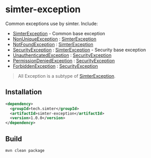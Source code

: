 # simter-exception

Common exceptions use by simter. Include:

- [SimterException] - Common base exception
- [NonUniqueException] : [SimterException]
- [NotFoundException] : [SimterException]
- [SecurityException] : [SimterException] - Security base exception
- [UnauthenticatedException] : [SecurityException]
- [PermissionDeniedException] : [SecurityException]
- [ForbiddenException] : [SecurityException]

> All Exception is a subtype of [SimterException].

## Installation

```xml
<dependency>
  <groupId>tech.simter</groupId>
  <artifactId>simter-exception</artifactId>
  <version>1.0.0</version>
</dependency>
```

## Build

```bash
mvn clean package
```


[SimterException]: https://github.com/simter/simter-exception/blob/master/src/main/java/tech/simter/exception/SimterException.java
[NonUniqueException]: https://github.com/simter/simter-exception/blob/master/src/main/java/tech/simter/exception/NonUniqueException.java
[NotFoundException]: https://github.com/simter/simter-exception/blob/master/src/main/java/tech/simter/exception/NotFoundException.java
[SecurityException]: https://github.com/simter/simter-exception/blob/master/src/main/java/tech/simter/exception/SecurityException.java
[UnauthenticatedException]: https://github.com/simter/simter-exception/blob/master/src/main/java/tech/simter/exception/UnauthenticatedException.java
[PermissionDeniedException]: https://github.com/simter/simter-exception/blob/master/src/main/java/tech/simter/exception/PermissionDeniedException.java
[ForbiddenException]: https://github.com/simter/simter-exception/blob/master/src/main/java/tech/simter/exception/ForbiddenException.java